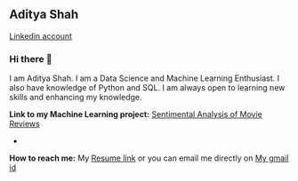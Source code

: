 ## Aditya Shah
 [Linkedin account](https://www.linkedin.com/in/aditya-shah-59097b192/)

### Hi there 👋


I am Aditya Shah. I am a Data Science and Machine Learning Enthusiast. I also have knowledge of Python and SQL. I am always open to learning new skills and enhancing my knowledge.

**Link to my Machine Learning project:** [Sentimental Analysis of Movie Reviews](https://drive.google.com/drive/u/0/folders/1JLaOzqeIBUPbmf7oO0aooi8bi79KGBfh)

* 
**How to reach me:** My [Resume link](https://drive.google.com/drive/u/0/folders/1eRYd_mSjUJM1Cc_Sa4hB4XAe59qu_q72) or you can email me directly on [My gmail id](aidyshah1999@gmail.com)


<!--
**adishah1999/adishah1999** is a ✨ _special_ ✨ repository because its `README.md` (this file) appears on your GitHub profile.

Here are some ideas to get you started:

-->

